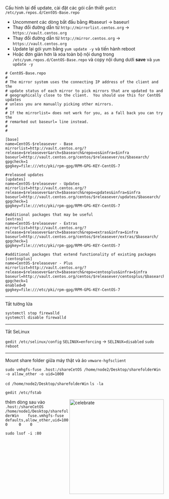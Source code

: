 Cấu hình lại để update, cài đặt các gói cần thiết
```gedit /etc/yum.repos.d/CentOS-Base.repo```
* Uncomment các dòng bắt đầu bằng #baseurl -> baseurl
* Thay đổi đường dẫn từ ```http://mirrorlist.centos.org``` -> ````https://vault.centos.org````
* Thay đổi đường dẫn từ ```http://mirror.centos.org``` -> ```https://vault.centos.org```
* Update lại gói yum bằng ```yum update -y``` và tiến hành reboot
* Hoặc đơn giản hơn là xóa toàn bộ nội dung trong ``/etc/yum.repos.d/CentOS-Base.repo`` và copy nội dung dưới **save** và ``yum update -y``
  
```
# CentOS-Base.repo
#
# The mirror system uses the connecting IP address of the client and the
# update status of each mirror to pick mirrors that are updated to and
# geographically close to the client.  You should use this for CentOS updates
# unless you are manually picking other mirrors.
#
# If the mirrorlist= does not work for you, as a fall back you can try the 
# remarked out baseurl= line instead.
#
#

[base]
name=CentOS-$releasever - Base
mirrorlist=http://vault.centos.org/?release=$releasever&arch=$basearch&repo=os&infra=$infra
baseurl=http://vault.centos.org/centos/$releasever/os/$basearch/
gpgcheck=1
gpgkey=file:///etc/pki/rpm-gpg/RPM-GPG-KEY-CentOS-7

#released updates 
[updates]
name=CentOS-$releasever - Updates
mirrorlist=http://vault.centos.org/?release=$releasever&arch=$basearch&repo=updates&infra=$infra
baseurl=http://vault.centos.org/centos/$releasever/updates/$basearch/
gpgcheck=1
gpgkey=file:///etc/pki/rpm-gpg/RPM-GPG-KEY-CentOS-7

#additional packages that may be useful
[extras]
name=CentOS-$releasever - Extras
mirrorlist=http://vault.centos.org/?release=$releasever&arch=$basearch&repo=extras&infra=$infra
baseurl=http://vault.centos.org/centos/$releasever/extras/$basearch/
gpgcheck=1
gpgkey=file:///etc/pki/rpm-gpg/RPM-GPG-KEY-CentOS-7

#additional packages that extend functionality of existing packages
[centosplus]
name=CentOS-$releasever - Plus
mirrorlist=http://vault.centos.org/?release=$releasever&arch=$basearch&repo=centosplus&infra=$infra
baseurl=http://vault.centos.org/centos/$releasever/centosplus/$basearch/
gpgcheck=1
enabled=0
gpgkey=file:///etc/pki/rpm-gpg/RPM-GPG-KEY-CentOS-7

```

---------------------------------------------------------------------------------------------
Tắt tường lửa
```
systemctl stop firewalld
systemctl disable firewalld
```
---------------------------------------------------------------------------------------------
Tắt SeLinux

```gedit /etc/selinux/config```
```SELINUX=enforcing``` ->  ```SELINUX=disabled```
```sudo reboot```

---------------------------------------------------------------------------------------------
Mount share folder giữa máy thật và ảo
```vmware-hgfsclient```

```sudo vmhgfs-fuse .host:/shareCetOS /home/node2/Desktop/sharefolderWin -o allow_other -o uid=1000```

```cd /home/node2/Desktop/sharefolderWin```
```ls -la```

```gedit /etc/fstab```

<img src=https://octodex.github.com//images/nyantocat.gif alt=celebrate width=300 align=right>

thêm dòng sau vào
```.host:/shareCetOS   /home/node1/Desktop/sharefolderWin    fuse.vmhgfs-fuse    defaults,allow_other,uid=1000     0    0```

```sudo lsof -i :80```

